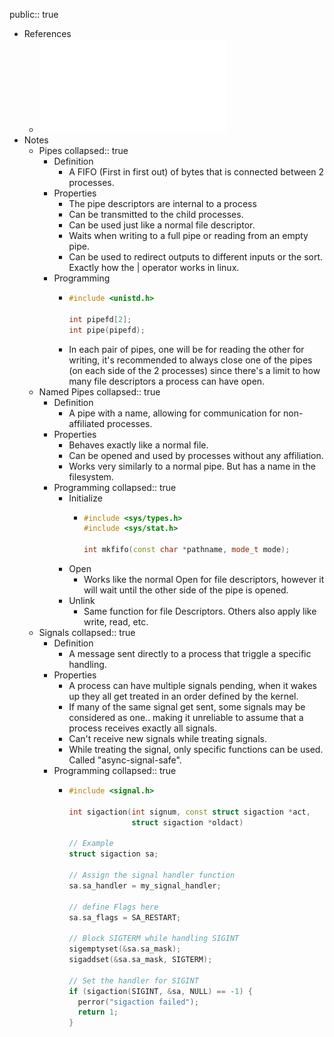 public:: true

- References
	- ![13 - IPC (1).pdf](../assets/13_-_IPC_(1)_1735449996620_0.pdf)
- Notes
	- Pipes
	  collapsed:: true
		- Definition
			- A FIFO (First in first out) of bytes that is connected between 2 processes.
		- Properties
			- The pipe descriptors are internal to a process
			- Can be transmitted to the child processes.
			- Can be used just like a normal file descriptor.
			- Waits when writing to a full pipe or reading from an empty pipe.
			- Can be used to redirect outputs to different inputs or the sort. Exactly how the | operator works in linux.
		- Programming
			- ```cpp
			  #include <unistd.h>
			  
			  int pipefd[2];
			  int pipe(pipefd);
			  ```
			- In each pair of pipes, one will be for reading the other for writing, it's recommended to always close one of the pipes (on each side of the 2 processes) since there's a limit to how many file descriptors a process can have open.
	- Named Pipes
	  collapsed:: true
		- Definition
			- A pipe with a name, allowing for communication for non-affiliated processes.
		- Properties
			- Behaves exactly like a normal file.
			- Can be opened and used by processes without any affiliation.
			- Works very similarly to a normal pipe. But has a name in the filesystem.
		- Programming
		  collapsed:: true
			- Initialize
				- ```cpp
				  #include <sys/types.h>
				  #include <sys/stat.h>
				  
				  int mkfifo(const char *pathname, mode_t mode);
				  ```
			- Open
				- Works like the normal Open for file descriptors, however it will wait until the other side of the pipe is opened.
			- Unlink
				- Same function for file Descriptors. Others also apply like write, read, etc.
	- Signals
	  collapsed:: true
		- Definition
			- A message sent directly to a process that triggle a specific handling.
		- Properties
			- A process can have multiple signals pending, when it wakes up they all get treated in an order defined by the kernel.
			- If many of the same signal get sent, some signals may be considered as one.. making it unreliable to assume that a process receives exactly all signals.
			- Can't receive new signals while treating signals.
			- While treating the signal, only specific functions can be used. Called "async-signal-safe".
		- Programming
		  collapsed:: true
			- ```cpp
			  #include <signal.h>
			  
			  int sigaction(int signum, const struct sigaction *act,
			                struct sigaction *oldact)
			  
			  // Example
			  struct sigaction sa;
			  
			  // Assign the signal handler function
			  sa.sa_handler = my_signal_handler;
			  
			  // define Flags here
			  sa.sa_flags = SA_RESTART;
			  
			  // Block SIGTERM while handling SIGINT
			  sigemptyset(&sa.sa_mask);
			  sigaddset(&sa.sa_mask, SIGTERM);
			  
			  // Set the handler for SIGINT
			  if (sigaction(SIGINT, &sa, NULL) == -1) {
			    perror("sigaction failed");
			    return 1;
			  }
			  ```